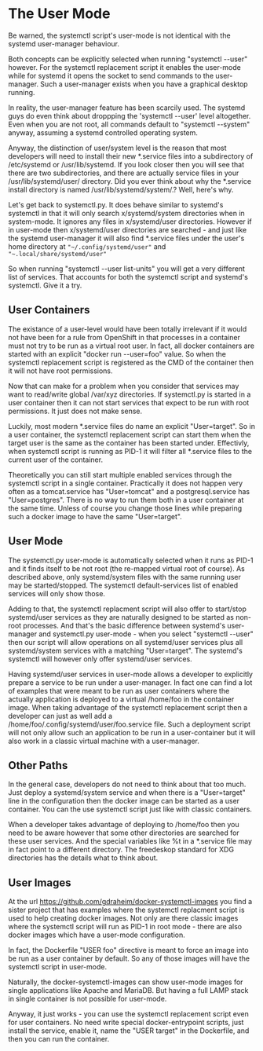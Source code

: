 # The User Mode

Be warned, the systemctl script's user-mode is not
identical with the systemd user-manager behaviour.

Both concepts can be explicitly selected when running
"systemctl --user" however. For the systemctl replacement
script it enables the user-mode while for systemd it
opens the socket to send commands to the user-manager.
Such a user-manager exists when you have a graphical
desktop running.

In reality, the user-manager feature has been scarcily
used. The systemd guys do even think about droppping
the 'systemctl --user' level altogether. Even when you
are not root, all commands default to "systemctl --system"
anyway, assuming a systemd controlled operating system.

Anyway, the distinction of user/system level is the
reason that most developers will need to install their
new *.service files into a subdirectory of /etc/systemd
or /usr/lib/systemd. If you look closer then you will
see that there are two subdirectories, and there are
actually service files in your /usr/lib/systemd/user/
directory. Did you ever think about why the *.service
install directory is named /usr/lib/systemd/system/.?
Well, here's why.

Let's get back to systemctl.py. It does behave similar
to systemd's systemctl in that it will only search
x/systemd/system directories when in system-mode. It
ignores any files in x/systemd/user directories. However
if in user-mode then x/systemd/user directories are
searched - and just like the systemd user-manager it will
also find *.service files under the user's home directory
at `"~/.config/systemd/user"` and `"~.local/share/systemd/user"`

So when running "systemctl --user list-units" you will 
get a very different list of services. That accounts for
both the systemctl script and systemd's systemctl.
Give it a try.

## User Containers

The existance of a user-level would have been totally
irrelevant if it would not have been for a rule from
OpenShift in that processes in a container must not try
to be run as a virtual root user. In fact, all docker
containers are started with an explicit
"docker run --user=foo" value. So when the systemctl
replacement script is registered as the CMD of the
container then it will not have root permissions.

Now that can make for a problem when you consider that
services may want to read/write global /var/xyz
directories. If systemctl.py is started in a user
container then it can not start services that expect 
to be run with root permissions. It just does not
make sense.

Luckily, most modern *.service files do name an explicit
"User=target". So in a user container, the systemctl
replacement script can start them when the target user
is the same as the container has been started under.
Effectivly, when systemctl script is running as PID-1
it will filter all *.service files to the current user
of the container.

Theoretically you can still start multiple enabled
services through the systemctl script in a single
container. Practically it does not happen very often
as a tomcat.service has "User=tomcat" and a
postgresql.service has "User=postgres". There is no
way to run them both in a user container at the same
time. Unless of course you change those lines while
preparing such a docker image to have the same
"User=target".

## User Mode

The systemctl.py user-mode is automatically selected
when it runs as PID-1 and it finds itself to be not
root (the re-mapped virtual root of course). As 
described above, only systemd/system files with the 
same running user may be started/stopped. The systemctl 
default-services list of enabled services will only 
show those.

Adding to that, the systemctl replacment script will 
also offer to start/stop systemd/user services as they 
are naturally designed to be started as non-root 
processes. And that's the basic difference between 
systemd's user-manager and systemctl.py user-mode - when 
you select "systemctl --user" then our script will allow 
operations on all systemd/user services plus all 
systemd/system services with a matching "User=target".
The systemd's systemctl will however only offer 
systemd/user services.

Having systemd/user services in user-mode allows a
developer to explicitly prepare a service to be run under
a user-manager. In fact one can find a lot of examples
that were meant to be run as user containers where the
actually application is deployed to a virtual /home/foo
in the container image. When taking advantage of the
systemctl replacement script then a developer can just
as well add a /home/foo/.config/systemd/user/foo.service
file. Such a deployment script will not only allow such
an application to be run in a user-container but it will
also work in a classic virtual machine with a user-manager.

## Other Paths

In the general case, developers do not need to think
about that too much. Just deploy a systemd/system service
and when there is a "User=target" line in the configuration
then the docker image can be started as a user container.
You can the use systemctl script just like with classic 
containers.

When a developer takes advantage of deploying to /home/foo
then you need to be aware however that some other directories
are searched for these user services. And the special
variables like %t in a *.service file may in fact point to
a different directory. The freedeskop standard for XDG
directories has the details what to think about.

## User Images

At the url https://github.com/gdraheim/docker-systemctl-images
you find a sister project that has examples where the systemctl
replacment script is used to help creating docker images. Not
only are there classic images where the systemctl script will
run as PID-1 in root mode - there are also docker images which
have a user-mode configuration.

In fact, the Dockerfile "USER foo" directive is meant to force
an image into be run as a user container by default. So any of
those images will have the systemctl script in user-mode.

Naturally, the docker-systemctl-images can show user-mode
images for single applications like Apache and MariaDB. But
having a full LAMP stack in single container is not possible
for user-mode.

Anyway, it just works - you can use the systemctl replacement
script even for user containers. No need write special
docker-entrypoint scripts, just install the service, enable
it, name the "USER target" in the Dockerfile, and then you
can run the container.
